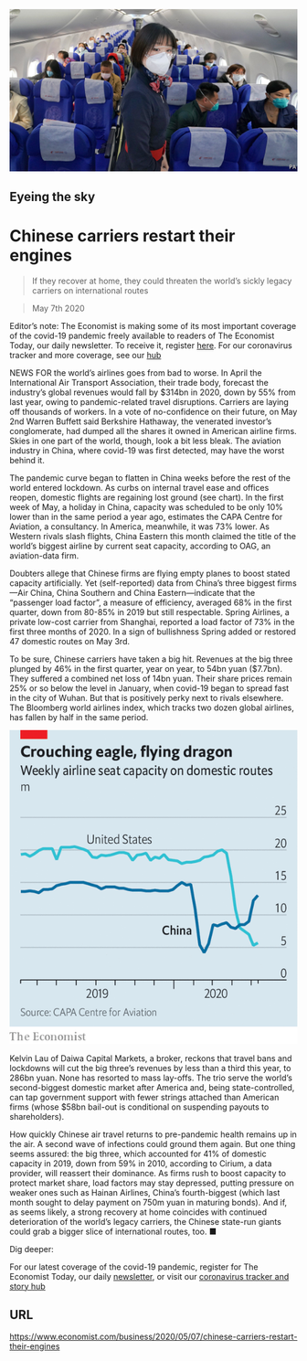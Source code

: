 ![](./images/20200509_WBP001.jpg)

## Eyeing the sky

# Chinese carriers restart their engines

> If they recover at home, they could threaten the world’s sickly legacy carriers on international routes

> May 7th 2020

Editor’s note: The Economist is making some of its most important coverage of the covid-19 pandemic freely available to readers of The Economist Today, our daily newsletter. To receive it, register [here](https://www.economist.com//newslettersignup). For our coronavirus tracker and more coverage, see our [hub](https://www.economist.com//coronavirus)

NEWS FOR the world’s airlines goes from bad to worse. In April the International Air Transport Association, their trade body, forecast the industry’s global revenues would fall by $314bn in 2020, down by 55% from last year, owing to pandemic-related travel disruptions. Carriers are laying off thousands of workers. In a vote of no-confidence on their future, on May 2nd Warren Buffett said Berkshire Hathaway, the venerated investor’s conglomerate, had dumped all the shares it owned in American airline firms. Skies in one part of the world, though, look a bit less bleak. The aviation industry in China, where covid-19 was first detected, may have the worst behind it.

The pandemic curve began to flatten in China weeks before the rest of the world entered lockdown. As curbs on internal travel ease and offices reopen, domestic flights are regaining lost ground (see chart). In the first week of May, a holiday in China, capacity was scheduled to be only 10% lower than in the same period a year ago, estimates the CAPA Centre for Aviation, a consultancy. In America, meanwhile, it was 73% lower. As Western rivals slash flights, China Eastern this month claimed the title of the world’s biggest airline by current seat capacity, according to OAG, an aviation-data firm.

Doubters allege that Chinese firms are flying empty planes to boost stated capacity artificially. Yet (self-reported) data from China’s three biggest firms—Air China, China Southern and China Eastern—indicate that the “passenger load factor”, a measure of efficiency, averaged 68% in the first quarter, down from 80-85% in 2019 but still respectable. Spring Airlines, a private low-cost carrier from Shanghai, reported a load factor of 73% in the first three months of 2020. In a sign of bullishness Spring added or restored 47 domestic routes on May 3rd.

To be sure, Chinese carriers have taken a big hit. Revenues at the big three plunged by 46% in the first quarter, year on year, to 54bn yuan ($7.7bn). They suffered a combined net loss of 14bn yuan. Their share prices remain 25% or so below the level in January, when covid-19 began to spread fast in the city of Wuhan. But that is positively perky next to rivals elsewhere. The Bloomberg world airlines index, which tracks two dozen global airlines, has fallen by half in the same period.



![](./images/20200509_WBC463.png)

Kelvin Lau of Daiwa Capital Markets, a broker, reckons that travel bans and lockdowns will cut the big three’s revenues by less than a third this year, to 286bn yuan. None has resorted to mass lay-offs. The trio serve the world’s second-biggest domestic market after America and, being state-controlled, can tap government support with fewer strings attached than American firms (whose $58bn bail-out is conditional on suspending payouts to shareholders).

How quickly Chinese air travel returns to pre-pandemic health remains up in the air. A second wave of infections could ground them again. But one thing seems assured: the big three, which accounted for 41% of domestic capacity in 2019, down from 59% in 2010, according to Cirium, a data provider, will reassert their dominance. As firms rush to boost capacity to protect market share, load factors may stay depressed, putting pressure on weaker ones such as Hainan Airlines, China’s fourth-biggest (which last month sought to delay payment on 750m yuan in maturing bonds). And if, as seems likely, a strong recovery at home coincides with continued deterioration of the world’s legacy carriers, the Chinese state-run giants could grab a bigger slice of international routes, too. ■

Dig deeper:

For our latest coverage of the covid-19 pandemic, register for The Economist Today, our daily [newsletter](https://www.economist.com//newslettersignup), or visit our [coronavirus tracker and story hub](https://www.economist.com//coronavirus)

## URL

https://www.economist.com/business/2020/05/07/chinese-carriers-restart-their-engines
